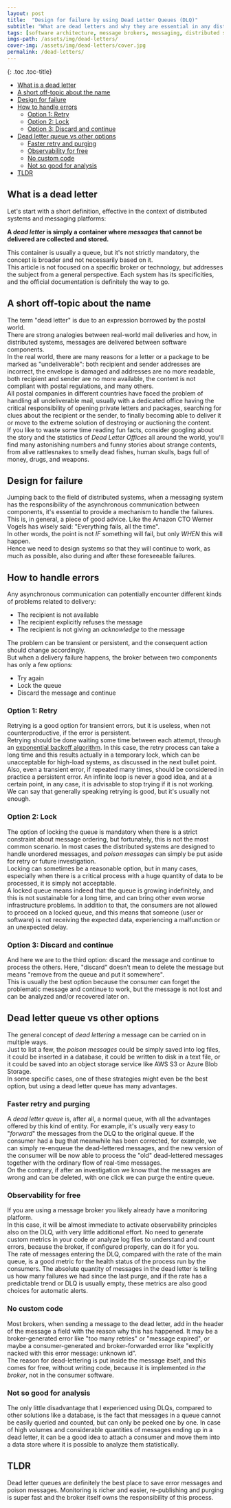 ```yaml
---
layout: post
title:  "Design for failure by using Dead Letter Queues (DLQ)"
subtitle: "What are dead letters and why they are essential in any distributed system"
tags: [software architecture, message brokers, messaging, distributed systems]
imgs-path: /assets/img/dead-letters/
cover-img: /assets/img/dead-letters/cover.jpg
permalink: /dead-letters/
---
```


{: .toc .toc-title}
- [What is a dead letter](#what-is-a-dead-letter)
- [A short off-topic about the name](#a-short-off-topic-about-the-name)
- [Design for failure](#design-for-failure)
- [How to handle errors](#how-to-handle-errors)
  - [Option 1: Retry](#option-1-retry)
  - [Option 2: Lock](#option-2-lock)
  - [Option 3: Discard and continue](#option-3-discard-and-continue)
- [Dead letter queue vs other options](#dead-letter-queue-vs-other-options)
  - [Faster retry and purging](#faster-retry-and-purging)
  - [Observability for free](#observability-for-free)
  - [No custom code](#no-custom-code)
  - [Not so good for analysis](#not-so-good-for-analysis)
- [TLDR](#tldr)


## What is a dead letter
Let's start with a short definition, effective in the context of distributed systems and messaging platforms:

**A *dead letter* is simply a container where *messages* that cannot be delivered are collected and stored.**

This container is usually a queue, but it's not strictly mandatory, the concept is broader and not necessarily based on it.  
This article is not focused on a specific broker or technology, but addresses the subject from a general perspective. Each system has its specificities, and the official documentation is definitely the way to go.

## A short off-topic about the name
The term "dead letter" is due to an expression borrowed by the postal world.  
There are strong analogies between real-world mail deliveries and how, in distributed systems, messages are delivered between software components.  
In the real world, there are many reasons for a letter or a package to be marked as "undeliverable": both recipient and sender addresses are incorrect, the envelope is damaged and addresses are no more readable, both recipient and sender are no more available, the content is not compliant with postal regulations, and many others.  
All postal companies in different countries have faced the problem of handling all undeliverable mail, usually with a dedicated office having the critical responsibility of opening private letters and packages, searching for clues about the recipient or the sender, to finally becoming able to deliver it or move to the extreme solution of destroying or auctioning the content.  
If you like to waste some time reading fun facts, consider googling about the story and the statistics of *Dead Letter Offices* all around the world, you'll find many astonishing numbers and funny stories about strange contents, from alive rattlesnakes to smelly dead fishes, human skulls, bags full of money, drugs, and weapons.  

## Design for failure
Jumping back to the field of distributed systems, when a messaging system has the responsibility of the asynchronous communication between components, it's essential to provide a mechanism to handle the failures.  
This is, in general, a piece of good advice. Like the Amazon CTO Werner Vogels has wisely said: "Everything fails, all the time".  
In other words, the point is not *IF* something will fail, but only *WHEN* this will happen.  
Hence we need to design systems so that they will continue to work, as much as possible, also during and after these foreseeable failures.  

## How to handle errors
Any asynchronous communication can potentially encounter different kinds of problems related to delivery:
- The recipient is not available
- The recipient explicitly refuses the message
- The recipient is not giving an _acknowledge_ to the message

The problem can be transient or persistent, and the consequent action should change accordingly.  
But when a delivery failure happens, the broker between two components has only a few options:
- Try again
- Lock the queue
- Discard the message and continue

### Option 1: Retry
Retrying is a good option for transient errors, but it is useless, when not counterproductive, if the error is persistent.  
Retrying should be done waiting some time between each attempt, through an [exponential backoff algorithm](https://en.wikipedia.org/wiki/Exponential_backoff). In this case, the retry process can take a long time and this results actually in a temporary lock, which can be unacceptable for high-load systems, as discussed in the next bullet point.  
Also, even a transient error, if repeated many times, should be considered in practice a persistent error. An infinite loop is never a good idea, and at a certain point, in any case, it is advisable to stop trying if it is not working.  
We can say that generally speaking retrying is good, but it's usually not enough.

### Option 2: Lock
The option of locking the queue is mandatory when there is a strict constraint about message ordering, but fortunately, this is not the most common scenario. In most cases the distributed systems are designed to handle unordered messages, and _poison messages_ can simply be put aside for retry or future investigation.  
Locking can sometimes be a reasonable option, but in many cases, especially when there is a critical process with a huge quantity of data to be processed, it is simply not acceptable.  
A locked queue means indeed that the queue is growing indefinitely, and this is not sustainable for a long time, and can bring other even worse infrastructure problems. In addition to that, the consumers are not allowed to proceed on a locked queue, and this means that someone (user or software) is not receiving the expected data, experiencing a malfunction or an unexpected delay.

### Option 3: Discard and continue
And here we are to the third option: discard the message and continue to process the others. Here, "discard" doesn't mean to delete the message but means "remove from the queue and put it somewhere".  
This is usually the best option because the consumer can forget the problematic message and continue to work, but the message is not lost and can be analyzed and/or recovered later on.  

## Dead letter queue vs other options
The general concept of _dead lettering_ a message can be carried on in multiple ways.  
Just to list a few, the _poison messages_ could be simply saved into log files, it could be inserted in a database, it could be written to disk in a text file, or it could be saved into an object storage service like AWS S3 or Azure Blob Storage.  
In some specific cases, one of these strategies might even be the best option, but using a dead letter queue has many advantages.

### Faster retry and purging
A _dead letter queue_ is, after all, a normal queue, with all the advantages offered by this kind of entity. For example, it's usually very easy to "*forward*" the messages from the DLQ to the original queue. If the consumer had a bug that meanwhile has been corrected, for example, we can simply re-enqueue the dead-lettered messages, and the new version of the consumer will be now able to process the "old" dead-lettered messages together with the ordinary flow of real-time messages.  
On the contrary, if after an investigation we know that the messages are wrong and can be deleted, with one click we can purge the entire queue.

### Observability for free
If you are using a message broker you likely already have a monitoring platform.  
In this case, it will be almost immediate to activate observability principles also on the DLQ, with very little additional effort. No need to generate custom metrics in your code or analyze log files to understand and count errors, because the broker, if configured properly, can do it for you.  
The rate of messages entering the DLQ, compared with the rate of the main queue, is a good metric for the health status of the process run by the consumers. The absolute quantity of messages in the dead letter is telling us how many failures we had since the last purge, and if the rate has a predictable trend or DLQ is usually empty, these metrics are also good choices for automatic alerts.  

### No custom code
Most brokers, when sending a message to the dead letter, add in the header of the message a field with the reason why this has happened. It may be a broker-generated error like "too many retries" or "message expired", or maybe a consumer-generated and broker-forwarded error like "explicitly nacked with this error message: unknown id".   
The reason for dead-lettering is put inside the message itself, and this comes for free, without writing code, because it is implemented *in the broker*, not in the consumer software.

### Not so good for analysis
The only little disadvantage that I experienced using DLQs, compared to other solutions like a database, is the fact that messages in a queue cannot be easily queried and counted, but can only be peeked one by one. In case of high volumes and considerable quantities of messages ending up in a dead letter, it can be a good idea to attach a consumer and move them into a data store where it is possible to analyze them statistically.  

## TLDR
Dead letter queues are definitely the best place to save error messages and poison messages. Monitoring is richer and easier, re-publishing and purging is super fast and the broker itself owns the responsibility of this process.  
